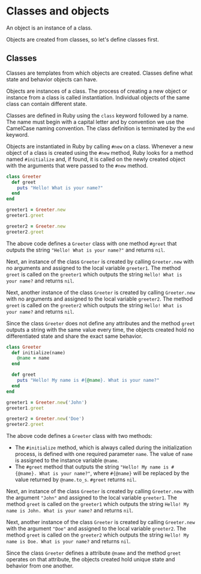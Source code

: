 # Classes and objects

An object is an instance of a class.

Objects are created from classes, so let's define classes first.

## Classes


Classes are templates from which objects are created. Classes define what state and behavior objects can have.

Objects are instances of a class. The process of creating a new object or instance from a class is called instantiation. Individual objects of the same class can contain different state.

Classes are defined in Ruby using the `class` keyword followed by a name. The name must begin with a capital letter and by convention we use the CamelCase naming convention. The class definition is terminated by the `end` keyword.

Objects are instantiated in Ruby by calling `#new` on a class. Whenever a new object of a class is created using the `#new` method, Ruby looks for a method named `#initialize` and, if found, it is called on the newly created object with the arguments that were passed to the `#new` method.

```ruby
class Greeter
  def greet
    puts "Hello! What is your name?"
  end
end

greeter1 = Greeter.new
greeter1.greet

greeter2 = Greeter.new
greeter2.greet
```

The above code defines a `Greeter` class with one method `#greet` that outputs the string `"Hello! What is your name?"` and returns `nil`.

Next, an instance of the class `Greeter` is created by calling `Greeter.new` with no arguments and assigned to the local variable `greeter1`. The method `greet` is called on the `greeter1` which outputs the string `Hello! What is your name?` and returns `nil`.

Next, another instance of the class `Greeter` is created by calling `Greeter.new` with no arguments and assigned to the local variable `greeter2`. The method `greet` is called on the `greeter2` which outputs the string `Hello! What is your name?` and returns `nil`.

Since the class `Greeter` does not define any attributes and the method `greet` outputs a string with the same value every time, the objects created hold no differentiated state and share the exact same behavior.

```ruby
class Greeter
  def initialize(name)
    @name = name
  end

  def greet
    puts "Hello! My name is #{@name}. What is your name?"
  end
end

greeter1 = Greeter.new('John')
greeter1.greet

greeter2 = Greeter.new('Doe')
greeter2.greet
```

The above code defines a `Greeter` class with two methods:
- The `#initialize` method, which is always called during the initialization process, is defined with one required parameter `name`. The value of `name` is assigned to the instance variable `@name`.
- The `#greet` method that outputs the string `"Hello! My name is #{@name}. What is your name?"`, where `#{@name}` will be replaced by the value returned by `@name.to_s`. `#greet` returns `nil`.

Next, an instance of the class `Greeter` is created by calling `Greeter.new` with the argument `"John"` and assigned to the local variable `greeter1`. The method `greet` is called on the `greeter1` which outputs the string `Hello! My name is John. What is your name?` and returns `nil`.

Next, another instance of the class `Greeter` is created by calling `Greeter.new` with the argument `"Doe"` and assigned to the local variable `greeter2`. The method `greet` is called on the `greeter2` which outputs the string `Hello! My name is Doe. What is your name?` and returns `nil`.

Since the class `Greeter` defines a attribute `@name` and the method `greet` operates on that attribute, the objects created hold unique state and behavior from one another.
